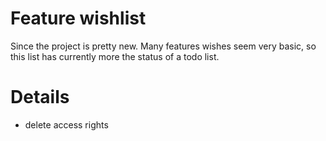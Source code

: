 # Feature wishlist #
Since the project is pretty new. Many features wishes seem very basic, so this list has currently more the status of a todo list.


# Details #
  * delete access rights
